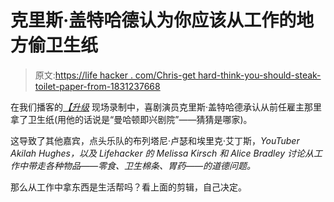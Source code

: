 # 克里斯·盖特哈德认为你应该从工作的地方偷卫生纸

> 原文:[https://life hacker . com/Chris-get hard-think-you-should-steak-toilet-paper-from-1831237668](https://lifehacker.com/chris-gethard-thinks-you-should-steal-toilet-paper-from-1831237668)

在我们播客的[*【升级*](https://lifehacker.com/c/the-upgrade) 现场录制中，喜剧演员克里斯·盖特哈德承认从前任雇主那里拿了卫生纸(用他的话说是“曼哈顿即兴剧院”——猜猜是哪家)。

这导致了其他嘉宾，点头乐队的布列塔尼·卢瑟和埃里克·艾丁斯，*YouTuber Akilah Hughes，以及 Lifehacker 的 Melissa Kirsch 和 Alice Bradley 讨论从工作中带走各种物品——零食、卫生棉条、胃药——的道德问题。*

那么从工作中拿东西是生活帮吗？看上面的剪辑，自己决定。